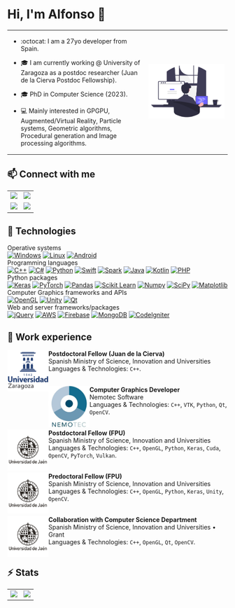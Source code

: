 # Hi, I'm Alfonso :wave:

<table style="border:none!important;">
    <tr>
        <td style="width:50%">
            <p>

- :octocat: I am a 27yo developer from Spain.
        
- :mortar_board: I am currently working @ University of Zaragoza as a postdoc researcher (Juan de la Cierva Postdoc Fellowship).

- :mortar_board: PhD in Computer Science (2023).  

- :computer: Mainly interested in GPGPU, Augmented/Virtual Reality, Particle systems, Geometric algorithms, Procedural generation and Image processing algorithms.  
            </p>
        </td>
        <td style="width:30%">
            <img src="assets/introduction/programming.png"> 
        </td>
    </tr>
</table>

## :mailbox: Connect with me

<table style="border:none!important;">
    <tr>
        <td>
            <a href="mailto:allopezr@ujaen.es"><img src="https://img.shields.io/badge/allopezr@ujaen.es-email-red?style=for-the-badge&logo=gmail&labelColor=101010"></a>
        </td>
        <td>
            <a href="https://www.linkedin.com/in/alfonso-l%C3%B3pez-ruiz-7607331b7/"><img src="https://img.shields.io/badge/Alfonso_López_Ruiz-LinkedIn-green?style=for-the-badge&logo=LinkedIn&labelColor=101010"></a>
        </td>
    </tr>
    <tr>
        <td>
            <a href="https://orcid.org/0000-0003-1423-9496"><img src="https://img.shields.io/badge/0000_0003_1423_9496-ORCID-blue?style=for-the-badge&logo=ORCID&labelColor=101010"></a>
        </td>
        <td> 
            <a href="https://www.researchgate.net/profile/Alfonso_Ruiz2"><img src="https://img.shields.io/badge/Alfonso_López_Ruiz-ResearchGate-orange?style=for-the-badge&logo=ResearchGate&labelColor=101010"></a>    
        </td>
    </tr>
</table>

## :wrench: Technologies

Operative systems</br>
[![Windows](https://custom-icon-badges.demolab.com/badge/Windows-999999?style=for-the-badge&logo=windows11&logoColor=white)]()
[![Linux](https://img.shields.io/badge/Linux-FA7343?style=for-the-badge&logo=linux&logoColor=white)]()
[![Android](https://img.shields.io/badge/Android-1575F9?style=for-the-badge&logo=android&logoColor=white)]()
</br>
Programming languages</br>
[![C++](https://img.shields.io/badge/C++-FA7343?style=for-the-badge&logo=cplusplus&logoColor=white)]()
[![C#](https://custom-icon-badges.demolab.com/badge/C%23-%23239120.svg?style=for-the-badge&logo=cshrp&logoColor=white)]()
[![Python](https://img.shields.io/badge/Python-1575F9?style=for-the-badge&logo=python&logoColor=white)]()
[![Swift](https://img.shields.io/badge/Swift-green?style=for-the-badge&logo=swift&logoColor=white)]()
[![Spark](https://img.shields.io/badge/Spark-purple?style=for-the-badge&logo=apachespark&logoColor=white)]()
[![Java](https://img.shields.io/badge/Java-007396?style=for-the-badge&logo=openjdk&logoColor=white)]()
[![Kotlin](https://img.shields.io/badge/Kotlin-0095D5?style=for-the-badge&logo=kotlin&logoColor=white)]()
[![PHP](https://img.shields.io/badge/PHP-FFCA28?style=for-the-badge&logo=php&logoColor=white)]()
</br>
Python packages</br>
[![Keras](https://img.shields.io/badge/Keras-green?style=for-the-badge&logo=keras&logoColor=white)]()
[![PyTorch](https://img.shields.io/badge/PyTorch-red?style=for-the-badge&logo=pytorch&logoColor=white)]()
[![Pandas](https://img.shields.io/badge/Pandas-pink?style=for-the-badge&logo=pandas&logoColor=white)]()
[![Scikit Learn](https://img.shields.io/badge/Scikit_Learn-007396?style=for-the-badge&logo=scikitlearn&logoColor=white)]()
[![Numpy](https://img.shields.io/badge/Numpy-0095D5?style=for-the-badge&logo=numpy&logoColor=white)]()
[![SciPy](https://img.shields.io/badge/SciPy-olive?style=for-the-badge&logo=scipy&logoColor=white)]()
[![Matplotlib](https://custom-icon-badges.demolab.com/badge/Matplotlib-cyan?style=for-the-badge&logo=matplotlib&logoColor=white)]()
</br>
Computer Graphics frameworks and APIs</br>
[![OpenGL](https://img.shields.io/badge/OpenGL-999999?style=for-the-badge&logo=OpenGL&logoColor=white)]()
[![Unity](https://img.shields.io/badge/Unity-3DDC84?style=for-the-badge&logo=unity&logoColor=white)]()
[![Qt](https://img.shields.io/badge/Qt-yellow?style=for-the-badge&logo=qt&logoColor=white)]()
</br>
Web and server frameworks/packages</br>
[![jQuery](https://img.shields.io/badge/jQuery-F7DF1E?style=for-the-badge&logo=jquery&logoColor=white)]()
[![AWS](https://img.shields.io/badge/AWS-232F3E?style=for-the-badge&logo=amazon-web-services&logoColor=white)]()
[![Firebase](https://img.shields.io/badge/Firebase-FFCA28?style=for-the-badge&logo=firebase&logoColor=white)]()
[![MongoDB](https://img.shields.io/badge/MongoDB-47A248?style=for-the-badge&logo=mongodb&logoColor=white)]()
[![CodeIgniter](https://img.shields.io/badge/CodeIgniter-purple?style=for-the-badge&logo=codeigniter&logoColor=white)]()
</br>

## :book: Work experience

[<img align="left" height="94px" width="94px" alt="Nemotec" src="assets/media/unizar.png"/>](https://nemostudio.nemotec.com/)

**Postdoctoral Fellow (Juan de la Cierva)** \
Spanish Ministry of Science, Innovation and Universities\
Languages & Technologies: `C++`. \
<br/>

[<img align="left" height="94px" width="94px" alt="Nemotec" src="assets/media/nemotec.png"/>](https://nemostudio.nemotec.com/)

**Computer Graphics Developer** \
Nemotec Software\
Languages & Technologies: `C++`, `VTK`, `Python`, `Qt`, `OpenCV`. \
<br/>

[<img align="left" height="94px" width="94px" alt="University of Jaén" src="assets/media/uja.png"/>](https://ujaen.es)

**Postdoctoral Fellow (FPU)** \
Spanish Ministry of Science, Innovation and Universities \
Languages & Technologies: `C++`, `OpenGL`, `Python`, `Keras`, `Cuda`, `OpenCV`, `PyTorch`, `Vulkan`. \
<br/>

[<img align="left" height="94px" width="94px" alt="University of Jaén" src="assets/media/uja.png"/>](https://ujaen.es)

**Predoctoral Fellow (FPU)** \
Spanish Ministry of Science, Innovation and Universities \
Languages & Technologies: `C++`, `OpenGL`, `Python`, `Keras`, `Unity`, `OpenCV`. \
<br/>

[<img align="left" height="94px" width="94px" alt="University of Jaén" src="assets/media/uja.png"/>](https://ujaen.es)

**Collaboration with Computer Science Department** \
Spanish Ministry of Science, Innovation and Universities • Grant \
Languages & Technologies: `C++`, `OpenGL`, `Qt`, `OpenCV`. \
<br/>

## :zap: Stats 

<table>
    <tr>
        <td style="width:50%">
            <img src="https://github-readme-stats.vercel.app/api?username=AlfonsoLRz&bg_color=30,e96443,904e95&title_color=fff&text_color=fff&rank_icon=github" height=200>
        </td>
        <td  style="width:50%">
            <img src="https://github-readme-stats.vercel.app/api/top-langs/?username=AlfonsoLRz&bg_color=30,e96443,904e95&title_color=fff&text_color=fff&layout=donut" height=200>
        </td>
    </tr>
</table>

<!-- ### Pinned repositories

<table style="width:100%">
<tr>
    <td>
        <a href="https://github.com/AlfonsoLRz/AG2223"><img align="center" src="https://github-readme-stats.vercel.app/api/pin/?username=AlfonsoLRz&repo=AG2223&theme=nord" alt="Algoritmos Geometricos" /></a>
    </td>
    <td>
        <a href="https://github.com/AlfonsoLRz/ScopusPlot"><img align="center" src="https://github-readme-stats.vercel.app/api/pin/?username=AlfonsoLRz&repo=ScopusPlot&theme=nord" alt="ScopusPlot"/></a>
    </td>
</tr>
<tr>
    <td>
        <a href="https://github.com/AlfonsoLRz/PointCloudRendering"><img align="center" src="https://github-readme-stats.vercel.app/api/pin/?username=AlfonsoLRz&repo=PointCloudRendering&theme=nord" alt="Point Cloud Rendering" /></a>
    </td>
    <td>
        <a href="https://github.com/AlfonsoLRz/TIFF2JPEG"><img align="center" src="https://github-readme-stats.vercel.app/api/pin/?username=AlfonsoLRz&repo=TIFF2JPEG&theme=nord" alt="TIFF2JPEG"/></a>
    </td>
</tr>
<tr>
    <td>
        <a href="https://github.com/AlfonsoLRz/brdf_viewer"><img align="center" src="https://github-readme-stats.vercel.app/api/pin/?username=AlfonsoLRz&repo=brdf_viewer&theme=nord" alt="BRDF Viewer" /></a>
    </td>
    <td>
        <a href="https://github.com/SensorLaboratory/SensorLaboratory.github.io"><img align="center" src="https://github-readme-stats.vercel.app/api/pin/?username=SensorLaboratory&repo=SensorLaboratory.github.io&theme=nord" alt="Sensor laboratory"/></a>
    </td>
</tr>
</table> -->



